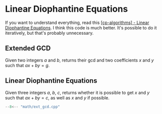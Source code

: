 # Linear Diophantine Equations

If you want to understand everything, read this [[cp-algorithms] - Linear Diophantine Equations](https://cp-algorithms.com/algebra/linear-diophantine-equation.html).
I think this code is much better.
It's possible to do it iteratively, but that's probably unnecessary.

## Extended GCD

Given two integers $a$ and $b$,
returns their gcd and two coefficients $x$ and $y$ such that
$ax + by = g$.

## Linear Diophantine Equations

Given three integers $a$, $b$, $c$, returns whether it is possible to get
$x$ and $y$ such that $ax + by = c$, as well as $x$ and $y$ if possible.

```cpp title="Extended GCD"
--8<-- "math/ext_gcd.cpp"
```

